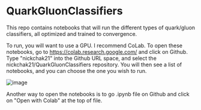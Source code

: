 # QuarkGluonClassifiers
This repo contains notebooks that will run the different types of quark/gluon classifiers, all optimized and trained to convergence.

To run, you will want to use a GPU. I recommend CoLab. To open these notebooks, go to https://colab.research.google.com/ and click on Github. Type "nickchak21" into the Github URL space, and select the nickchak21/QuarkGluonClassifiers repository. You will then see a list of notebooks, and you can choose the one you wish to run.

![image](https://user-images.githubusercontent.com/55861445/68804437-b352d080-062f-11ea-9fd3-0245b8c7bd5a.png)

Another way to open the notebooks is to go .ipynb file on Github and click on "Open with Colab" at the top of file.
